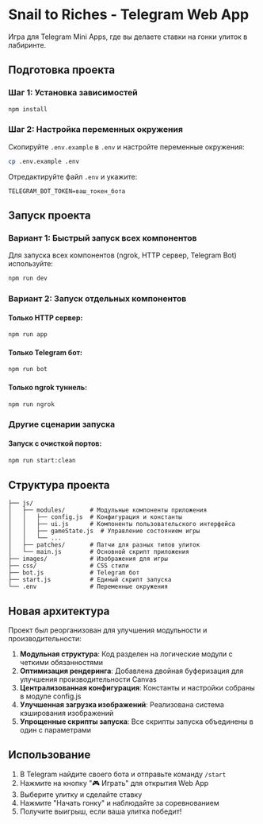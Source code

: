 # Snail to Riches - Telegram Web App

Игра для Telegram Mini Apps, где вы делаете ставки на гонки улиток в лабиринте.

## Подготовка проекта

### Шаг 1: Установка зависимостей

```bash
npm install
```

### Шаг 2: Настройка переменных окружения

Скопируйте `.env.example` в `.env` и настройте переменные окружения:

```bash
cp .env.example .env
```

Отредактируйте файл `.env` и укажите:

```
TELEGRAM_BOT_TOKEN=ваш_токен_бота
```

## Запуск проекта

### Вариант 1: Быстрый запуск всех компонентов

Для запуска всех компонентов (ngrok, HTTP сервер, Telegram Bot) используйте:

```bash
npm run dev
```

### Вариант 2: Запуск отдельных компонентов

#### Только HTTP сервер:

```bash
npm run app
```

#### Только Telegram бот:

```bash
npm run bot
```

#### Только ngrok туннель:

```bash
npm run ngrok
```

### Другие сценарии запуска

#### Запуск с очисткой портов:

```bash
npm run start:clean
```

## Структура проекта

```
├── js/
│   ├── modules/       # Модульные компоненты приложения
│   │   ├── config.js  # Конфигурация и константы
│   │   ├── ui.js      # Компоненты пользовательского интерфейса
│   │   ├── gameState.js  # Управление состоянием игры
│   │   └── ...
│   ├── patches/       # Патчи для разных типов улиток
│   └── main.js        # Основной скрипт приложения
├── images/            # Изображения для игры
├── css/               # CSS стили
├── bot.js             # Telegram бот
├── start.js           # Единый скрипт запуска
└── .env               # Переменные окружения
```

## Новая архитектура

Проект был реорганизован для улучшения модульности и производительности:

1. **Модульная структура**: Код разделен на логические модули с четкими обязанностями
2. **Оптимизация рендеринга**: Добавлена двойная буферизация для улучшения производительности Canvas
3. **Централизованная конфигурация**: Константы и настройки собраны в модуле config.js
4. **Улучшенная загрузка изображений**: Реализована система кэширования изображений
5. **Упрощенные скрипты запуска**: Все скрипты запуска объединены в один с параметрами

## Использование

1. В Telegram найдите своего бота и отправьте команду `/start`
2. Нажмите на кнопку "🎮 Играть" для открытия Web App
3. Выберите улитку и сделайте ставку
4. Нажмите "Начать гонку" и наблюдайте за соревнованием
5. Получите выигрыш, если ваша улитка победит! 